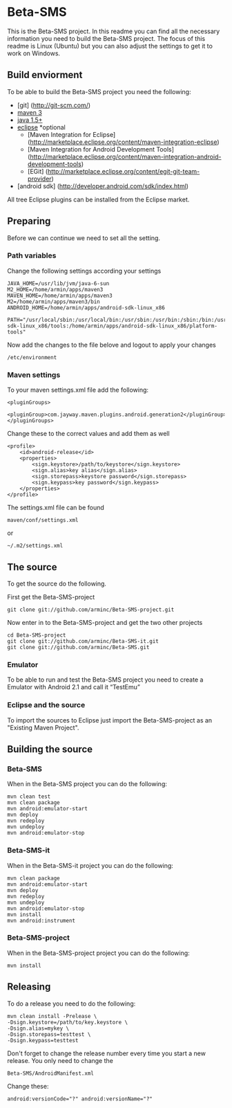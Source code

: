 # Beta-SMS

This is the Beta-SMS project. In this readme you can find all the necessary information you need to build the Beta-SMS project. The focus of this readme is Linux (Ubuntu) but you can also adjust the settings to get it to work on Windows.

## Build enviorment

To be able to build the Beta-SMS project you need the following:

* [git] (http://git-scm.com/)
* [maven 3](http://maven.apache.org/)
* [java 1.5+](http://www.oracle.com/technetwork/java/javase/downloads/index.html)
* [eclipse](http://www.eclipse.org/) \*optional
	* [Maven Integration for Eclipse] (http://marketplace.eclipse.org/content/maven-integration-eclipse)
	* [Maven Integration for Android Development Tools] (http://marketplace.eclipse.org/content/maven-integration-android-development-tools) 
	* [EGit] (http://marketplace.eclipse.org/content/egit-git-team-provider)
* [android sdk] (http://developer.android.com/sdk/index.html)

All tree Eclipse plugins can be installed from the Eclipse market.

## Preparing

Before we can continue we need to set all the setting.

### Path variables 
Change the following settings according your settings
```
JAVA_HOME=/usr/lib/jvm/java-6-sun
M2_HOME=/home/armin/apps/maven3
MAVEN_HOME=/home/armin/apps/maven3
M2=/home/armin/apps/maven3/bin
ANDROID_HOME=/home/armin/apps/android-sdk-linux_x86

PATH="/usr/local/sbin:/usr/local/bin:/usr/sbin:/usr/bin:/sbin:/bin:/usr/games:/home/armin/apps/maven3/bin:/home/armin/apps/android-sdk-linux_x86/tools:/home/armin/apps/android-sdk-linux_x86/platform-tools"
```

Now add the changes to the file belove and logout to apply your changes
```
/etc/environment
```

### Maven settings
To your maven settings.xml file add the following:
```
<pluginGroups>
	<pluginGroup>com.jayway.maven.plugins.android.generation2</pluginGroup>
</pluginGroups>
```

Change these to the correct values and add them as well
```
<profile>
	<id>android-release</id>
	<properties>
		<sign.keystore>/path/to/keystore</sign.keystore>
		<sign.alias>key alias</sign.alias>
		<sign.storepass>keystore password</sign.storepass>
		<sign.keypass>key password</sign.keypass>
	</properties>
</profile>
```

The settings.xml file can be found
```
maven/conf/settings.xml
```
or 
```
~/.m2/settings.xml
```

## The source

To get the source do the following.

First get the Beta-SMS-project
```
git clone git://github.com/arminc/Beta-SMS-project.git
````

Now enter in to the Beta-SMS-project and get the two other projects
```
cd Beta-SMS-project
git clone git://github.com/arminc/Beta-SMS-it.git
git clone git://github.com/arminc/Beta-SMS.git
```

### Emulator

To be able to run and test the Beta-SMS project you need to create a Emulator with Android 2.1 and call it “TestEmu”

### Eclipse and the source

To import the sources to Eclipse just import the Beta-SMS-project as an "Existing Maven Project". 

## Building the source

### Beta-SMS
When in the Beta-SMS project you can do the following:
```
mvn clean test
mvn clean package
mvn android:emulator-start
mvn deploy
mvn redeploy
mvn undeploy
mvn android:emulator-stop
```

### Beta-SMS-it
When in the Beta-SMS-it project you can do the following:
```
mvn clean package
mvn android:emulator-start
mvn deploy
mvn redeploy
mvn undeploy
mvn android:emulator-stop
mvn install
mvn android:instrument
```

### Beta-SMS-project
When in the Beta-SMS-project project you can do the following:
```
mvn install
```

## Releasing
To do a release you need to do the following:
```
mvn clean install -Prelease \
-Dsign.keystore=/path/to/key.keystore \
-Dsign.alias=mykey \
-Dsign.storepass=testtest \
-Dsign.keypass=testtest
```

Don't forget to change the release number every time you start a new release. You only need to change the
```
Beta-SMS/AndroidManifest.xml
```

Change these:
```
android:versionCode="?" android:versionName="?"
```




